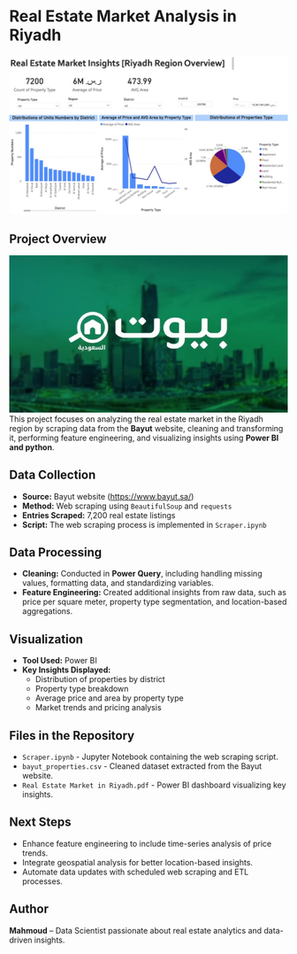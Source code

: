 # Real Estate Market Analysis in Riyadh
![img](<dashboard.jpg>)
## Project Overview
![alt text](image.png)
This project focuses on analyzing the real estate market in the Riyadh region by scraping data from the **Bayut** website, cleaning and transforming it, performing feature engineering, and visualizing insights using 
**Power BI and python**.


## Data Collection
- **Source:** Bayut website (https://www.bayut.sa/)
- **Method:** Web scraping using `BeautifulSoup` and `requests`
- **Entries Scraped:** 7,200 real estate listings
- **Script:** The web scraping process is implemented in `Scraper.ipynb`

## Data Processing
- **Cleaning:** Conducted in **Power Query**, including handling missing values, formatting data, and standardizing variables.
- **Feature Engineering:** Created additional insights from raw data, such as price per square meter, property type segmentation, and location-based aggregations.

## Visualization
- **Tool Used:** Power BI
- **Key Insights Displayed:**
  - Distribution of properties by district
  - Property type breakdown
  - Average price and area by property type
  - Market trends and pricing analysis

## Files in the Repository
- `Scraper.ipynb` - Jupyter Notebook containing the web scraping script.
- `bayut_properties.csv` - Cleaned dataset extracted from the Bayut website.
- `Real Estate Market in Riyadh.pdf` - Power BI dashboard visualizing key insights.

## Next Steps
- Enhance feature engineering to include time-series analysis of price trends.
- Integrate geospatial analysis for better location-based insights.
- Automate data updates with scheduled web scraping and ETL processes.

## Author
**Mahmoud** – Data Scientist passionate about real estate analytics and data-driven insights.